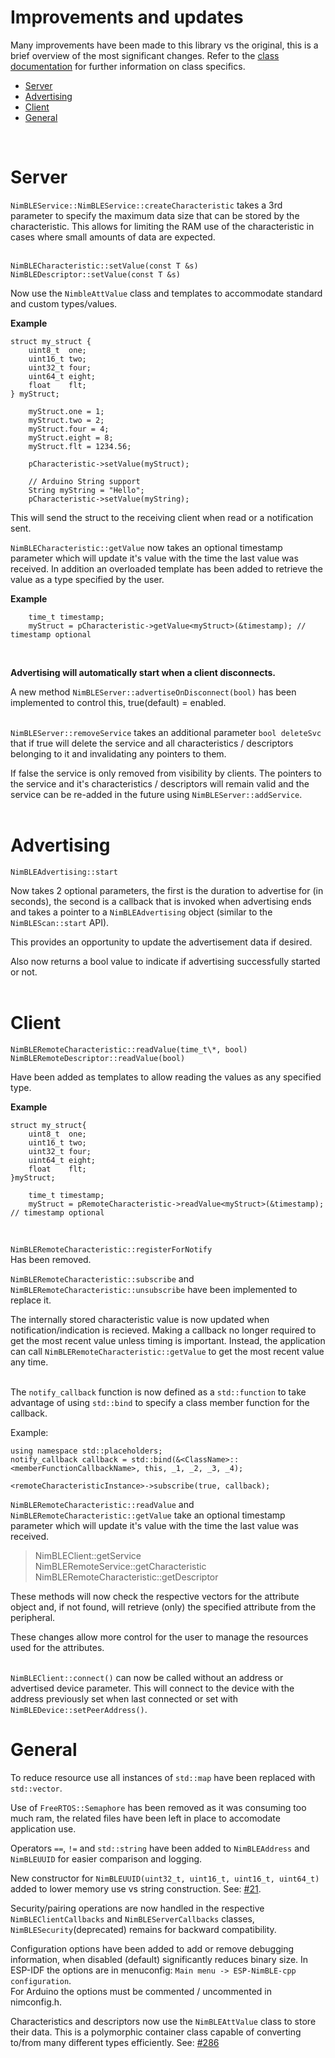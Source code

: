 # Improvements and updates

Many improvements have been made to this library vs the original, this is a brief overview of the most significant changes. Refer to the [class documentation](https://h2zero.github.io/esp-nimble-cpp/annotated.html) for further information on class specifics.

* [Server](#server)
* [Advertising](#advertising)
* [Client](#client)
* [General](#general)  
<br/>

<a name="server"></a>
# Server

`NimBLEService::NimBLEService::createCharacteristic` takes a 3rd parameter to specify the maximum data size that can be stored by the characteristic. This allows for limiting the RAM use of the characteristic in cases where small amounts of data are expected.  
<br/>

`NimBLECharacteristic::setValue(const T &s)`
`NimBLEDescriptor::setValue(const T &s)`

Now use the `NimbleAttValue` class and templates to accommodate standard and custom types/values.

**Example**
```
struct my_struct {
    uint8_t  one;
    uint16_t two;
    uint32_t four;
    uint64_t eight;
    float    flt;
} myStruct;

    myStruct.one = 1;
    myStruct.two = 2;
    myStruct.four = 4;
    myStruct.eight = 8;
    myStruct.flt = 1234.56;

    pCharacteristic->setValue(myStruct);

    // Arduino String support
    String myString = "Hello";
    pCharacteristic->setValue(myString);
 ```
This will send the struct to the receiving client when read or a notification sent.

`NimBLECharacteristic::getValue` now takes an optional timestamp parameter which will update it's value with the time the last value was received. In addition an overloaded template has been added to retrieve the value as a type specified by the user.

**Example**
```
    time_t timestamp;
    myStruct = pCharacteristic->getValue<myStruct>(&timestamp); // timestamp optional
```
<br/>

**Advertising will automatically start when a client disconnects.**

A new method `NimBLEServer::advertiseOnDisconnect(bool)` has been implemented to control this, true(default) = enabled.  
<br/>

`NimBLEServer::removeService` takes an additional parameter `bool deleteSvc` that if true will delete the service and all characteristics / descriptors belonging to it and invalidating any pointers to them.

If false the service is only removed from visibility by clients. The pointers to the service and it's characteristics / descriptors will remain valid and the service can be re-added in the future using `NimBLEServer::addService`.  
<br/>

<a name="advertising"></a>
# Advertising
`NimBLEAdvertising::start`

Now takes 2 optional parameters, the first is the duration to advertise for (in seconds), the second is a callback that is invoked when advertising ends and takes a pointer to a `NimBLEAdvertising` object (similar to the `NimBLEScan::start` API).

This provides an opportunity to update the advertisement data if desired.

Also now returns a bool value to indicate if advertising successfully started or not.  
<br/>

<a name="client"></a>
# Client

`NimBLERemoteCharacteristic::readValue(time_t\*, bool)`
`NimBLERemoteDescriptor::readValue(bool)`

Have been added as templates to allow reading the values as any specified type.

**Example**
```
struct my_struct{
    uint8_t  one;
    uint16_t two;
    uint32_t four;
    uint64_t eight;
    float    flt;
}myStruct;

    time_t timestamp;
    myStruct = pRemoteCharacteristic->readValue<myStruct>(&timestamp); // timestamp optional
```
<br/>

`NimBLERemoteCharacteristic::registerForNotify`  
Has been removed.

`NimBLERemoteCharacteristic::subscribe` and `NimBLERemoteCharacteristic::unsubscribe` have been implemented to replace it.  

The internally stored characteristic value is now updated when notification/indication is recieved. Making a callback no longer required to get the most recent value unless timing is important. Instead, the application can call `NimBLERemoteCharacteristic::getValue` to get the most recent value any time.  
<br/>  

The `notify_callback` function is now defined as a `std::function` to take advantage of using `std::bind` to specify a class member function for the callback.

Example:
```
using namespace std::placeholders;
notify_callback callback = std::bind(&<ClassName>::<memberFunctionCallbackName>, this, _1, _2, _3, _4);

<remoteCharacteristicInstance>->subscribe(true, callback);
```

`NimBLERemoteCharacteristic::readValue` and `NimBLERemoteCharacteristic::getValue` take an optional timestamp parameter which will update it's value with
the time the last value was received.

> NimBLEClient::getService  
> NimBLERemoteService::getCharacteristic  
> NimBLERemoteCharacteristic::getDescriptor

These methods will now check the respective vectors for the attribute object and, if not found, will retrieve (only)
the specified attribute from the peripheral.

These changes allow more control for the user to manage the resources used for the attributes.  
<br/>

`NimBLEClient::connect()` can now be called without an address or advertised device parameter. This will connect to the device with the address previously set when last connected or set with `NimBLEDevice::setPeerAddress()`.

<a name="general"></a>
# General
To reduce resource use all instances of `std::map` have been replaced with `std::vector`.

Use of `FreeRTOS::Semaphore` has been removed as it was consuming too much ram, the related files have been left in place to accomodate application use.

Operators `==`, `!=` and `std::string` have been added to `NimBLEAddress` and `NimBLEUUID` for easier comparison and logging.

New constructor for `NimBLEUUID(uint32_t, uint16_t, uint16_t, uint64_t)` added to lower memory use vs string construction. See: [#21](https://github.com/h2zero/NimBLE-Arduino/pull/21).

Security/pairing operations are now handled in the respective `NimBLEClientCallbacks` and `NimBLEServerCallbacks` classes, `NimBLESecurity`(deprecated) remains for backward compatibility.

Configuration options have been added to add or remove debugging information, when disabled (default) significantly reduces binary size.
In ESP-IDF the options are in menuconfig: `Main menu -> ESP-NimBLE-cpp configuration`.  
For Arduino the options must be commented / uncommented in nimconfig.h.

Characteristics and descriptors now use the `NimBLEAttValue` class to store their data. This is a polymorphic container class capable of converting to/from many different types efficiently. See: [#286](https://github.com/h2zero/NimBLE-Arduino/pull/286)

